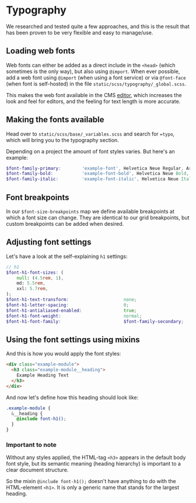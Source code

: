 # Typography

We researched and tested quite a few approaches, and this is the result that has been proven to be very flexible and easy to manage/use.

## Loading web fonts

Web fonts can either be added as a direct include in the `<head>` (which sometimes is the only way), but also using `@import`. When ever possible, add a web font using `@import` (when using a font service) or via `@font-face` (when font is self-hosted) in the file `static/scss/typography/_global.scss`.

This makes the web font available in the CMS [editor](../modules/editor.md), which increases the look and feel for editors, and the feeling for text length is more accurate.

## Making the fonts available

Head over to `static/scss/base/_variables.scss` and search for `=typo`, which will bring you to the typography section.

Depending on a project the amount of font styles varies. But here's an example:

```SCSS
$font-family-primary:        'example-font', Helvetica Neue Regular, Arial, serif;
$font-family-bold:           'example-font-bold', Helvetica Neue Bold, Arial, serif;
$font-family-italic:         'example-font-italic', Helvetica Neue Italic, Arial, serif;
```

## Font breakpoints

In our `$font-size-breakpoints` map we define available breakpoints at which a font size can change. They are identical to our grid breakpoints, but custom breakpoints can be added when desired.

## Adjusting font settings

Let's have a look at the self-explaining `h1` settings:

```SCSS
// h1
$font-h1-font-sizes: (
    null: (4.5rem, 1),
    md: 5.5rem,
    xxl: 5.7rem,
);
$font-h1-text-transform:                     none;
$font-h1-letter-spacing:                     0;
$font-h1-antialiased-enabled:                true;
$font-h1-font-weight:                        normal;
$font-h1-font-family:                        $font-family-secondary;
```

## Using the font settings using <strong>mixins</strong>

And this is how you would apply the font styles:

```HTML
<div class="example-module">
  <h3 class="example-module__heading">
    Example Heading Text
  </h3>
</div>
```

And now let's define how this heading should look like:

```SCSS
.example-module {
  &__heading {
    @include font-h1();
  }
}
```

### Important to note

Without any styles applied, the HTML-tag `<h3>` appears in the default body font style, but its semantic meaning (heading hierarchy) is important to a clear document structure.

So the mixin `@include font-h1();` doesn't have anything to do with the HTML-element `<h1>`. It is only a generic name that stands for the largest heading.
